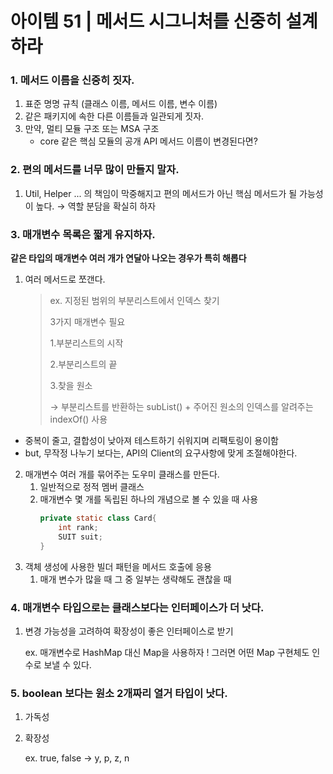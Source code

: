 # 아이템 51 | 메서드 시그니처를 신중히 설계하라 

### 1. 메서드 이름을 신중히 짓자.
1. 표준 명명 규칙 (클래스 이름, 메서드 이름, 변수 이름)
2. 같은 패키지에 속한 다른 이름들과 일관되게 짓자.
3. 만약, 멀티 모듈 구조 또는 MSA 구조
   - core 같은 핵심 모듈의 공개 API 메서드 이름이 변경된다면?
### 2. 편의 메서드를 너무 많이 만들지 말자.
1. Util, Helper ... 의 책임이 막중해지고 편의 메서드가 아닌 핵심 메서드가 될 가능성이 높다. → 역할 분담을 확실히 하자
### 3. 매개변수 목록은 짧게 유지하자.
**같은 타입의 매개변수 여러 개가 연달아 나오는 경우가 특히 해롭다**
1. 여러 메서드로 쪼갠다.
    > ex. 지정된 범위의 부분리스트에서 인덱스 찾기
    > 
    > 3가지 매개변수 필요 
   > 
    > 1.부분리스트의 시작 
   >  
   > 2.부분리스트의 끝 
   > 
   > 3.찾을 원소 
   > 
    > → 부분리스트를 반환하는 subList() + 주어진 원소의 인덱스를 알려주는 indexOf() 사용 
   > 

- 중복이 줄고, 결합성이 낮아져 테스트하기 쉬워지며 리팩토링이 용이함 
- but, 무작정 나누기 보다는, API의 Client의 요구사항에 맞게 조절해야한다.

2. 매개변수 여러 개를 묶어주는 도우미 클래스를 만든다.
   1. 일반적으로 정적 멤버 클래스 
   2. 매개변수 몇 개를 독립된 하나의 개념으로 볼 수 있을 때 사용
       ``` java
      private static class Card{
           int rank;
           SUIT suit;
      }
      ```
3. 객체 생성에 사용한 빌더 패턴을 메서드 호출에 응용 
   1. 매개 변수가 많을 때 그 중 일부는 생략해도 괜찮을 때


### 4. 매개변수 타입으로는 클래스보다는 인터페이스가 더 낫다.
1. 변경 가능성을 고려하여 확장성이 좋은 인터페이스로 받기 

    ex. 매개변수로 HashMap 대신 Map을 사용하자 ! 그러면 어떤 Map 구현체도 인수로 보낼 수 있다.
### 5. boolean 보다는 원소 2개짜리 열거 타입이 낫다.
1. 가독성
2. 확장성

    ex. true, false -> y, p, z, n
